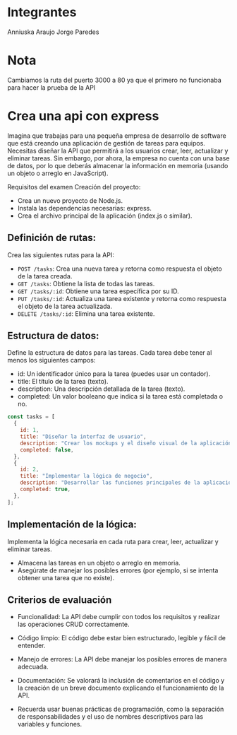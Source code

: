 # Integrantes
Anniuska Araujo 
Jorge Paredes

# Nota
Cambiamos la ruta del puerto 3000 a 80 ya que el primero no funcionaba para hacer la prueba de la API 

# Crea una api con express

Imagina que trabajas para una pequeña empresa de desarrollo de software que está creando una aplicación de gestión de tareas para equipos. Necesitas diseñar la API que permitirá a los usuarios crear, leer, actualizar y eliminar tareas. Sin embargo, por ahora, la empresa no cuenta con una base de datos, por lo que deberás almacenar la información en memoria (usando un objeto o arreglo en JavaScript).

Requisitos del examen
Creación del proyecto:

- Crea un nuevo proyecto de Node.js.
- Instala las dependencias necesarias: express.
- Crea el archivo principal de la aplicación (index.js o similar).

## Definición de rutas:

Crea las siguientes rutas para la API:
- `POST /tasks`: Crea una nueva tarea y retorna como respuesta el objeto de la tarea creada.
- `GET /tasks`: Obtiene la lista de todas las tareas.
- `GET /tasks/:id`: Obtiene una tarea específica por su ID.
- `PUT /tasks/:id`: Actualiza una tarea existente y retorna como respuesta el objeto de la tarea actualizada.
- `DELETE /tasks/:id`: Elimina una tarea existente.


## Estructura de datos:

Define la estructura de datos para las tareas. Cada tarea debe tener al menos los siguientes campos:
- id: Un identificador único para la tarea (puedes usar un contador).
- title: El título de la tarea (texto).
- description: Una descripción detallada de la tarea (texto).
- completed: Un valor booleano que indica si la tarea está completada o no.


```js
const tasks = [
  {
    id: 1,
    title: "Diseñar la interfaz de usuario",
    description: "Crear los mockups y el diseño visual de la aplicación",
    completed: false,
  },
  {
    id: 2,
    title: "Implementar la lógica de negocio",
    description: "Desarrollar las funciones principales de la aplicación",
    completed: true,
  },
];
```
## Implementación de la lógica:

Implementa la lógica necesaria en cada ruta para crear, leer, actualizar y eliminar tareas.
- Almacena las tareas en un objeto o arreglo en memoria.
- Asegúrate de manejar los posibles errores (por ejemplo, si se intenta obtener una tarea que no existe).

## Criterios de evaluación

- Funcionalidad: La API debe cumplir con todos los requisitos y realizar las operaciones CRUD correctamente.

- Código limpio: El código debe estar bien estructurado, legible y fácil de entender.

- Manejo de errores: La API debe manejar los posibles errores de manera adecuada.

- Documentación: Se valorará la inclusión de comentarios en el código y la creación de un breve documento explicando el funcionamiento de la API.

- Recuerda usar buenas prácticas de programación, como la separación de responsabilidades y el uso de nombres descriptivos para las variables y funciones.
